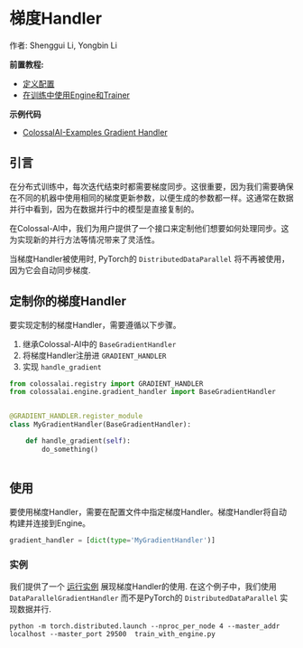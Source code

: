 # 梯度Handler

作者: Shenggui Li, Yongbin Li

**前置教程:**
- [定义配置](../basics/define_your_config.md)
- [在训练中使用Engine和Trainer](../basics/engine_trainer.md)

**示例代码**
- [ColossalAI-Examples Gradient Handler](https://github.com/hpcaitech/ColossalAI-Examples/tree/main/features/gradient_handler)

## 引言

在分布式训练中，每次迭代结束时都需要梯度同步。这很重要，因为我们需要确保在不同的机器中使用相同的梯度更新参数，以便生成的参数都一样。这通常在数据并行中看到，因为在数据并行中的模型是直接复制的。

在Colossal-AI中，我们为用户提供了一个接口来定制他们想要如何处理同步。这为实现新的并行方法等情况带来了灵活性。

当梯度Handler被使用时, PyTorch的 `DistributedDataParallel` 将不再被使用，因为它会自动同步梯度.

## 定制你的梯度Handler

要实现定制的梯度Handler，需要遵循以下步骤。
1. 继承Colossal-AI中的 `BaseGradientHandler`
2. 将梯度Handler注册进 `GRADIENT_HANDLER` 
3. 实现 `handle_gradient` 

```python
from colossalai.registry import GRADIENT_HANDLER
from colossalai.engine.gradient_handler import BaseGradientHandler


@GRADIENT_HANDLER.register_module
class MyGradientHandler(BaseGradientHandler):

    def handle_gradient(self):
        do_something()
    

```


## 使用

要使用梯度Handler，需要在配置文件中指定梯度Handler。梯度Handler将自动构建并连接到Engine。

```python
gradient_handler = [dict(type='MyGradientHandler')]
```


### 实例

我们提供了一个 [运行实例](https://github.com/hpcaitech/ColossalAI-Examples/tree/main/features/gradient_handler)
展现梯度Handler的使用. 在这个例子中，我们使用 `DataParallelGradientHandler` 而不是PyTorch的
`DistributedDataParallel` 实现数据并行.

```shell
python -m torch.distributed.launch --nproc_per_node 4 --master_addr localhost --master_port 29500  train_with_engine.py
```
